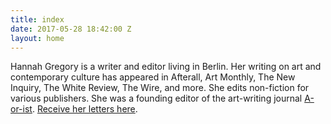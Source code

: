 ```yaml
---
title: index
date: 2017-05-28 18:42:00 Z
layout: home
---
```


Hannah Gregory is a writer and editor living in Berlin. Her writing on art and contemporary culture has appeared in Afterall, Art Monthly, The New Inquiry,
The White Review, The Wire, and more. She edits non-fiction for various publishers. She was a founding editor of the art-writing journal [A-or-ist](http://cargocollective.com/aorist/No-2). <a href="http://tinyletter.com/hannah_e_gregory">Receive her letters here</a>.